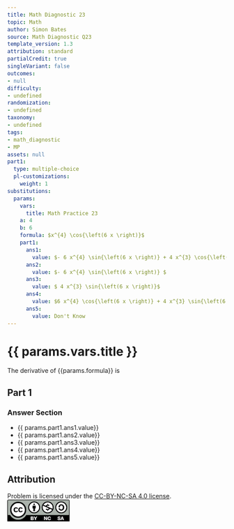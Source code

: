 ```yaml
---
title: Math Diagnostic 23
topic: Math
author: Simon Bates
source: Math Diagnostic Q23
template_version: 1.3
attribution: standard
partialCredit: true
singleVariant: false
outcomes:
- null
difficulty:
- undefined
randomization:
- undefined
taxonomy:
- undefined
tags:
- math_diagnostic
- MP
assets: null
part1:
  type: multiple-choice
  pl-customizations:
    weight: 1
substitutions:
  params:
    vars:
      title: Math Practice 23
    a: 4
    b: 6
    formula: $x^{4} \cos{\left(6 x \right)}$
    part1:
      ans1:
        value: $- 6 x^{4} \sin{\left(6 x \right)} + 4 x^{3} \cos{\left(6 x \right)}$
      ans2:
        value: $- 6 x^{4} \sin{\left(6 x \right)} $
      ans3:
        value: $ 4 x^{3} \sin{\left(6 x \right)}$
      ans4:
        value: $6 x^{4} \cos{\left(6 x \right)} + 4 x^{3} \sin{\left(6 x \right)}$
      ans5:
        value: Don't Know
---
```

# {{ params.vars.title }}
The derivative of {{params.formula}} is

## Part 1

### Answer Section

- {{ params.part1.ans1.value}}
- {{ params.part1.ans2.value}}
- {{ params.part1.ans3.value}}
- {{ params.part1.ans4.value}}
- {{ params.part1.ans5.value}}

## Attribution

Problem is licensed under the [CC-BY-NC-SA 4.0 license](https://creativecommons.org/licenses/by-nc-sa/4.0/).<br> ![The Creative Commons 4.0 license requiring attribution-BY, non-commercial-NC, and share-alike-SA license.](https://raw.githubusercontent.com/firasm/bits/master/by-nc-sa.png)